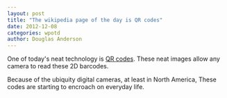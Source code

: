 ```yaml
---
layout: post
title: "The wikipedia page of the day is QR codes"
date: 2012-12-08
categories: wpotd
author: Douglas Anderson
---
```


One of today's neat technology is [QR codes](https://en.wikipedia.org/wiki/QR_code).
These neat images allow any camera to read these 2D barcodes.

Because of the ubiquity digital cameras, at least in North America, These codes
are starting to encroach on everyday life.
